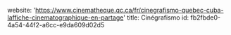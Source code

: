 website: 'https://www.cinematheque.qc.ca/fr/cinegrafismo-quebec-cuba-laffiche-cinematographique-en-partage'
title: Cinégrafismo
id: fb2fbde0-4a54-44f2-a6cc-e9da609d02d5
